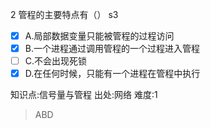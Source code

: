 2
管程的主要特点有（） s3
- [x] A.局部数据变量只能被管程的过程访问
- [x] B.一个进程通过调用管程的一个过程进入管程
- [ ] C.不会出现死锁
- [x] D.在任何时候，只能有一个进程在管程中执行

知识点:信号量与管程
出处:网络
难度:1
> ABD
